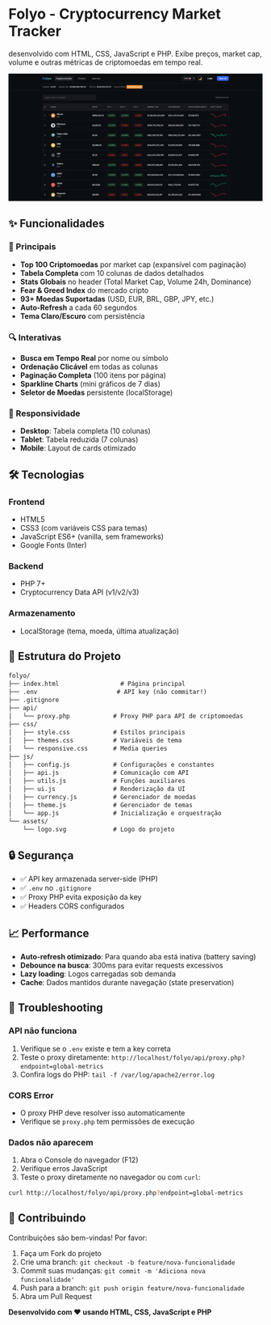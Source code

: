 # Folyo - Cryptocurrency Market Tracker

desenvolvido com HTML, CSS, JavaScript e PHP. Exibe preços, market cap, volume e outras métricas de criptomoedas em tempo real.

![Folyo Preview](/homepreview.png)

## ✨ Funcionalidades

### 🎯 Principais
- **Top 100 Criptomoedas** por market cap (expansível com paginação)
- **Tabela Completa** com 10 colunas de dados detalhados
- **Stats Globais** no header (Total Market Cap, Volume 24h, Dominance)
- **Fear & Greed Index** do mercado cripto
- **93+ Moedas Suportadas** (USD, EUR, BRL, GBP, JPY, etc.)
- **Auto-Refresh** a cada 60 segundos
- **Tema Claro/Escuro** com persistência

### 🔍 Interativas
- **Busca em Tempo Real** por nome ou símbolo
- **Ordenação Clicável** em todas as colunas
- **Paginação Completa** (100 itens por página)
- **Sparkline Charts** (mini gráficos de 7 dias)
- **Seletor de Moedas** persistente (localStorage)

### 📱 Responsividade
- **Desktop**: Tabela completa (10 colunas)
- **Tablet**: Tabela reduzida (7 colunas)
- **Mobile**: Layout de cards otimizado

## 🛠️ Tecnologias

### Frontend
- HTML5
- CSS3 (com variáveis CSS para temas)
- JavaScript ES6+ (vanilla, sem frameworks)
- Google Fonts (Inter)

### Backend
- PHP 7+
- Cryptocurrency Data API (v1/v2/v3)

### Armazenamento
- LocalStorage (tema, moeda, última atualização)

## 📁 Estrutura do Projeto

```
folyo/
├── index.html                 # Página principal
├── .env                      # API key (não commitar!)
├── .gitignore
├── api/
│   └── proxy.php            # Proxy PHP para API de criptomoedas
├── css/
│   ├── style.css            # Estilos principais
│   ├── themes.css           # Variáveis de tema
│   └── responsive.css       # Media queries
├── js/
│   ├── config.js            # Configurações e constantes
│   ├── api.js               # Comunicação com API
│   ├── utils.js             # Funções auxiliares
│   ├── ui.js                # Renderização da UI
│   ├── currency.js          # Gerenciador de moedas
│   ├── theme.js             # Gerenciador de temas
│   └── app.js               # Inicialização e orquestração
└── assets/
    └── logo.svg             # Logo do projeto
```

## 🔒 Segurança

- ✅ API key armazenada server-side (PHP)
- ✅ `.env` no `.gitignore`
- ✅ Proxy PHP evita exposição da key
- ✅ Headers CORS configurados

## 📈 Performance

- **Auto-refresh otimizado**: Para quando aba está inativa (battery saving)
- **Debounce na busca**: 300ms para evitar requests excessivos
- **Lazy loading**: Logos carregadas sob demanda
- **Cache**: Dados mantidos durante navegação (state preservation)

## 🐛 Troubleshooting

### API não funciona
1. Verifique se o `.env` existe e tem a key correta
2. Teste o proxy diretamente: `http://localhost/folyo/api/proxy.php?endpoint=global-metrics`
3. Confira logs do PHP: `tail -f /var/log/apache2/error.log`

### CORS Error
- O proxy PHP deve resolver isso automaticamente
- Verifique se `proxy.php` tem permissões de execução

### Dados não aparecem
1. Abra o Console do navegador (F12)
2. Verifique erros JavaScript
3. Teste o proxy diretamente no navegador ou com `curl`:
```bash
curl http://localhost/folyo/api/proxy.php?endpoint=global-metrics
```

## 🤝 Contribuindo

Contribuições são bem-vindas! Por favor:

1. Faça um Fork do projeto
2. Crie uma branch: `git checkout -b feature/nova-funcionalidade`
3. Commit suas mudanças: `git commit -m 'Adiciona nova funcionalidade'`
4. Push para a branch: `git push origin feature/nova-funcionalidade`
5. Abra um Pull Request

**Desenvolvido com ❤️ usando HTML, CSS, JavaScript e PHP**
